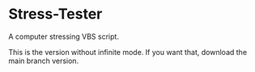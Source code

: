 # Stress-Tester
A computer stressing VBS script.

This is the version without infinite mode. If you want that, download the main branch version.
